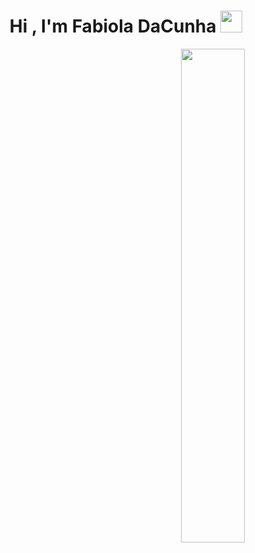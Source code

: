 <h1 align="center">Hi , I'm Fabiola DaCunha <img src="https://media.giphy.com/media/hvRJCLFzcasrR4ia7z/giphy.gif" width="35"></h1>
<p align="center">
<img src="https://media.tenor.com/pPoUmi0Z1fUAAAAC/cat-pet.gif](https://i.pinimg.com/originals/eb/b7/55/ebb755c578750674e0bb3b49c498caf3.gif)" width="45%" align="right" />
